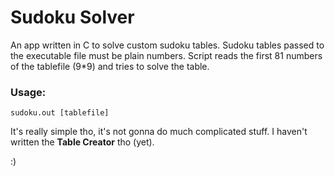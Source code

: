 # Sudoku Solver

An app written in C to solve custom sudoku tables.
Sudoku tables passed to the executable file must be plain numbers.
Script reads the first 81 numbers of the tablefile (9*9) and tries to solve the table.

### Usage:
```shell
sudoku.out [tablefile]
```

It's really simple tho, it's not gonna do much complicated stuff. I haven't written the **Table Creator** tho (yet).

:)
